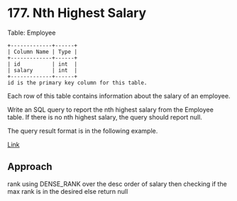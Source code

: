 # 177. Nth Highest Salary

Table: Employee

    +-------------+------+
    | Column Name | Type |
    +-------------+------+
    | id          | int  |
    | salary      | int  |
    +-------------+------+
    id is the primary key column for this table.
Each row of this table contains information about the salary of an employee.
 

Write an SQL query to report the nth highest salary from the Employee table. If there is no nth highest salary, the query should report null.

The query result format is in the following example.

[Link](https://leetcode.com/problems/nth-highest-salary/description/)

## Approach

rank using DENSE_RANK over the desc order of salary then checking if the max rank is in the desired else return null